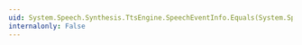 ```yaml
---
uid: System.Speech.Synthesis.TtsEngine.SpeechEventInfo.Equals(System.Speech.Synthesis.TtsEngine.SpeechEventInfo)
internalonly: False
---
```

